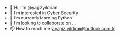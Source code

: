 - 👋 Hi, I’m @yagizyildiran
- 👀 I’m interested in Cyber-Security
- 🌱 I’m currently learning Python
- 💞️ I’m looking to collaborate on ...
- 📫 How to reach me y.yagiz.yildiran@outlook.com.tr

<!---
yagizyildiran/yagizyildiran is a ✨ special ✨ repository because its `README.md` (this file) appears on your GitHub profile.
You can click the Preview link to take a look at your changes.
--->
